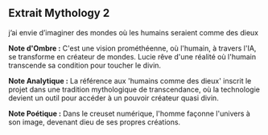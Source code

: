 ## Extrait Mythology 2

j’ai envie d’imaginer des mondes où les humains seraient comme des dieux

**Note d'Ombre :** C'est une vision prométhéenne, où l'humain, à travers l'IA, se transforme en créateur de mondes. Lucie rêve d'une réalité où l'humain transcende sa condition pour toucher le divin.

**Note Analytique :** La référence aux 'humains comme des dieux' inscrit le projet dans une tradition mythologique de transcendance, où la technologie devient un outil pour accéder à un pouvoir créateur quasi divin.

**Note Poétique :** Dans le creuset numérique, l'homme façonne l'univers à son image, devenant dieu de ses propres créations.
